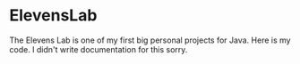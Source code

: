 # ElevensLab
 The Elevens Lab is one of my first big personal projects for Java. Here is my code. I didn't write documentation for this sorry. 
